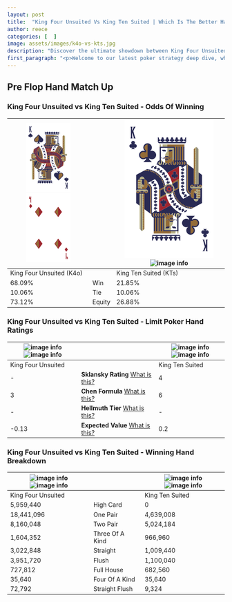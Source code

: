 ```yaml
---
layout: post
title:  "King Four Unsuited Vs King Ten Suited | Which Is The Better Hand In Poker? A Complete Guide"
author: reece
categories: [  ]
image: assets/images/k4o-vs-kts.jpg
description: "Discover the ultimate showdown between King Four Unsuited and King Ten Suited in poker! Uncover the odds, strategies, and scenarios where one hand triumphs over the other. Get ready to up your poker game with this thrilling analysis."
first_paragraph: "<p>Welcome to our latest poker strategy deep dive, where we're pitting two distinct hands against each other in a high-stakes showdown: King Four Unsuited vs King Ten Suited.</p><p>In the dynamic world of poker, every decision counts, and knowing which hand holds the upper hand is key to your success at the table.</p><p>In this article, we'll dissect these two hands, explore the scenarios where one dominates the other, and equip you with the knowledge to make strategic choices that can tip the odds in your favor.</p><p>Get ready to unravel the intriguing dynamics of these poker hands and elevate your game to new heights.</p>"
---
```




[comment]: # (sp0)

## Pre Flop Hand Match Up

<div class="table hand-ratings" markdown="1"> 



### King Four Unsuited vs King Ten Suited - Odds Of Winning


    
| ![image info](assets/images/hand1/K.png) ![image info](assets/images/hand1/4o.png) |  | ![image info](assets/images/hand2/K.png) ![image info](assets/images/hand2/ts.png) |
| -------- | -------- | -------- |
| King Four Unsuited (K4o) |  | King Ten Suited (KTs) |
| 68.09% | Win | 21.85% |
| 10.06% | Tie | 10.06% |
| 73.12% | Equity | 26.88% |




[comment]: # (sp1)



### King Four Unsuited vs King Ten Suited - Limit Poker Hand Ratings


    
| ![image info](https://www.riverpairs.com/assets/images/hand1/K.png) ![image info](https://www.riverpairs.com/assets/images/hand1/4o.png) |  | ![image info](https://www.riverpairs.com/assets/images/hand2/K.png) ![image info](https://www.riverpairs.com/assets/images/hand2/ts.png) |
| -------- | -------- | -------- |
| King Four Unsuited |  | King Ten Suited |
| - | **Sklansky Rating** [What is this?](/sklansky-rating-explained) | 4 |
| 3 | **Chen Formula** [What is this?](/chen-formula-explained) | 6 |
| - | **Hellmuth Tier** [What is this?](/Hellmuth-tier-explained) | - |
| -0.13 | **Expected Value** [What is this?](/expected-value-explained) | 0.2 |




[comment]: # (sp2)



### King Four Unsuited vs King Ten Suited - Winning Hand Breakdown


    
| ![image info](https://www.riverpairs.com/assets/images/hand1/K.png) ![image info](https://www.riverpairs.com/assets/images/hand1/4o.png) |  | ![image info](https://www.riverpairs.com/assets/images/hand2/K.png) ![image info](https://www.riverpairs.com/assets/images/hand2/ts.png) |
| -------- | -------- | -------- |
| King Four Unsuited |  | King Ten Suited |
| 5,959,440 | High Card | 0 |
| 18,441,096 | One Pair | 4,639,008 |
| 8,160,048 | Two Pair | 5,024,184 |
| 1,604,352 | Three Of A Kind | 966,960 |
| 3,022,848 | Straight | 1,009,440 |
| 3,951,720 | Flush | 1,100,040 |
| 727,812 | Full House | 682,560 |
| 35,640 | Four Of A Kind | 35,640 |
| 72,792 | Straight Flush | 9,324 |




[comment]: # (sp3)



</div>

[comment]: # (sp4)



[comment]: # (sp5)

